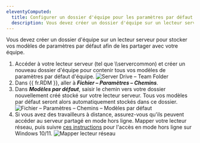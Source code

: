 ```yaml
---
eleventyComputed:
  title: Configurer un dossier d'équipe pour les paramètres par défaut
  description: Vous devez créer un dossier d'équipe sur un lecteur serveur pour stocker vos modèles de paramètres par défaut afin de les partager avec votre équipe.
---
```

Vous devez créer un dossier d'équipe sur un lecteur serveur pour stocker vos modèles de paramètres par défaut afin de les partager avec votre équipe.

1. Accéder à votre lecteur serveur (tel que \\\servercommon) et créer un nouveau dossier d'équipe pour contenir tous vos modèles de paramètres par défaut d'équipe.
![Server Drive – Team Folder](https://cdnweb.devolutions.net/docs/docs_en_rdm_windows_RDMWin2162.png)
1. Dans {{ fr.RDM }}, aller à ***Fichier – Paramètres – Chemins***.
1. Dans ***Modèles par défaut***, saisir le chemin vers votre dossier nouvellement créé stocké sur votre lecteur serveur. Tous vos modèles par défaut seront alors automatiquement stockés dans ce dossier.
![Fichier – Paramètres – Chemins – Modèles par défaut](https://cdnweb.devolutions.net/docs/docs_en_rdm_windows_RDMWin2163.png)
1. Si vous avez des travailleurs à distance, assurez-vous qu'ils peuvent accéder au serveur partagé en mode hors ligne. Mapper votre lecteur réseau, puis suivre [ces instructions](https://www.thewindowsclub.com/windows-10-sync-center) pour l'accès en mode hors ligne sur Windows 10/11.
![Mapper lecteur réseau](https://cdnweb.devolutions.net/docs/docs_en_rdm_windows_RDMWin2164.png)
